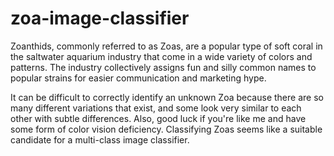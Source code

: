 # zoa-image-classifier
Zoanthids, commonly referred to as Zoas, are a popular type of soft coral in the saltwater aquarium industry that come in a wide variety of colors and patterns. The industry collectively assigns fun and silly common names to popular strains for easier communication and marketing hype.

It can be difficult to correctly identify an unknown Zoa because there are so many different variations that exist, and some look very similar to each other with subtle differences. Also, good luck if you're like me and have some form of color vision deficiency. Classifying Zoas seems like a suitable candidate for a multi-class image classifier.
